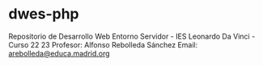# dwes-php
Repositorio de Desarrollo Web Entorno Servidor - IES Leonardo Da Vinci - Curso 22 23
Profesor: Alfonso Rebolleda Sánchez
Email: arebolleda@educa.madrid.org
